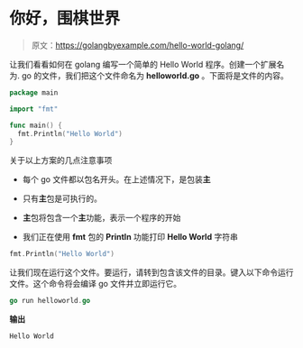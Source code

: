 # 你好，围棋世界

> 原文：<https://golangbyexample.com/hello-world-golang/>

让我们看看如何在 golang 编写一个简单的 Hello World 程序。创建一个扩展名为. go 的文件，我们把这个文件命名为 **helloworld.go** 。下面将是文件的内容。

```go
package main  

import "fmt" 

func main() { 
  fmt.Println("Hello World") 
}
```

关于以上方案的几点注意事项

*   每个 go 文件都以包名开头。在上述情况下，是包装**主**

*   只有**主**包是可执行的。

*   **主**包将包含一个**主**功能，表示一个程序的开始

*   我们正在使用 **fmt** 包的 **Println** 功能打印 **Hello World** 字符串

```go
fmt.Println("Hello World")
```

让我们现在运行这个文件。要运行，请转到包含该文件的目录。键入以下命令运行文件。这个命令将会编译 go 文件并立即运行它。

```go
go run helloworld.go
```

**输出**

```go
Hello World
```